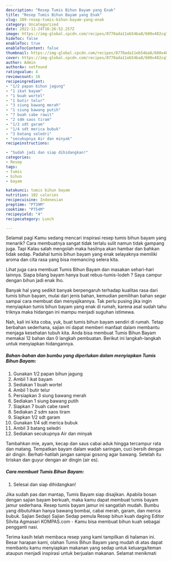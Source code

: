 ```yaml
---
description: "Resep Tumis Bihun Bayam yang Enak"
title: "Resep Tumis Bihun Bayam yang Enak"
slug: 389-resep-tumis-bihun-bayam-yang-enak
category: Uncategorized
date: 2022-11-24T16:26:52.257Z
image: https://img-global.cpcdn.com/recipes/8770ada11eb54ba8/680x482cq70/tumis-bihun-bayam-foto-resep-utama.jpg
hideToc: false
enableToc: true
enableTocContent: false
thumbnail: https://img-global.cpcdn.com/recipes/8770ada11eb54ba8/680x482cq70/tumis-bihun-bayam-foto-resep-utama.jpg
cover: https://img-global.cpcdn.com/recipes/8770ada11eb54ba8/680x482cq70/tumis-bihun-bayam-foto-resep-utama.jpg
author: Admin
authorAv: notfound
ratingvalue: 4
reviewcount: 16
recipeingredient:
- "1/2 papan bihun jagung"
- "1 ikat bayam"
- "1 buah wortel"
- "1 butir telur"
- "3 siung bawang merah"
- "1 siung bawang putih"
- "7 buah cabe rawit"
- "2 sdm saos tiram"
- "1/2 sdt garam"
- "1/4 sdt merica bubuk"
- "3 batang seledri"
- "secukupnya Air dan minyak"
recipeinstructions:

- "Sudah jadi dan siap dihidangkan!"
categories:
- Resep
tags:
- tumis
- bihun
- bayam

katakunci: tumis bihun bayam 
nutrition: 102 calories
recipecuisine: Indonesian
preptime: "PT39M"
cooktime: "PT54M"
recipeyield: "4"
recipecategory: Lunch

---
```



Selamat pagi Kamu sedang mencari inspirasi resep tumis bihun bayam yang menarik? Cara membuatnya sangat tidak terlalu sulit namun tidak gampang juga. Tapi Kalau salah mengolah maka hasilnya akan hambar dan bahkan tidak sedap. Padahal tumis bihun bayam yang enak selayaknya memiliki aroma dan cita rasa yang bisa memancing selera kita.


Lihat juga cara membuat Tumis Bihun Bayam dan masakan sehari-hari lainnya. Siapa bilang bayam hanya buat rebus-tumis-lodeh ? Saya campur dengan bihun jadi enak lho.

Banyak hal yang sedikit banyak berpengaruh terhadap kualitas rasa dari tumis bihun bayam, mulai dari jenis bahan, kemudian pemilihan bahan segar sampai cara membuat dan menyajikannya. Tak perlu pusing jika ingin menyiapkan tumis bihun bayam yang enak di rumah, karena asal sudah tahu triknya maka hidangan ini mampu menjadi suguhan istimewa.


Nah, kali ini kita coba, yuk, buat tumis bihun bayam sendiri di rumah. Tetap berbahan sederhana, sajian ini dapat memberi manfaat dalam membantu menjaga kesehatan tubuh kita. Anda bisa membuat Tumis Bihun Bayam memakai 12 bahan dan 0 langkah pembuatan. Berikut ini langkah-langkah untuk menyiapkan hidangannya.

<!--inarticleads1-->

##### Bahan-bahan dan bumbu yang diperlukan dalam menyiapkan Tumis Bihun Bayam:

1. Gunakan 1/2 papan bihun jagung
1. Ambil 1 ikat bayam
1. Sediakan 1 buah wortel
1. Ambil 1 butir telur
1. Persiapkan 3 siung bawang merah
1. Sediakan 1 siung bawang putih
1. Siapkan 7 buah cabe rawit
1. Sediakan 2 sdm saos tiram
1. Siapkan 1/2 sdt garam
1. Gunakan 1/4 sdt merica bubuk
1. Ambil 3 batang seledri
1. Sediakan secukupnya Air dan minyak


Tambahkan mie, ayam, kecap dan saus cabai aduk hingga tercampur rata dan matang. Tempatkan bayam dalam wadah saringan, cuci bersih dengan air dingin. Berhati-hatilah jangan sampai gosong agar bawang. Setelah itu tiriskan dan guyur dengan air dingin (air es). 

<!--inarticleads2-->

##### Cara membuat Tumis Bihun Bayam:


1. Selesai dan siap dihidangkan!

Jika sudah pas dan mantap, Tumis Bayam siap disajikan. Apabila bosan dengan sajian bayam berkuah, maka kamu dapat membuat tumis bayam jamur sederhana. Resep tumis bayam jamur ini sangatlah mudah. Bumbu yang dibutuhkan hanya bawang bombai, cabai merah, garam, dan merica bubuk. Sajian Sedap) Sajian Sedap pemula Resep bihun kuah daging Editor Silvita Agmasari KOMPAS.com - Kamu bisa membuat bihun kuah sebagai pengganti nasi. 

Terima kasih telah membaca resep yang kami tampilkan di halaman ini. Besar harapan kami, olahan Tumis Bihun Bayam yang mudah di atas dapat membantu kamu menyiapkan makanan yang sedap untuk keluarga/teman ataupun menjadi inspirasi untuk berjualan makanan. Selamat menikmati
